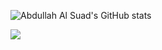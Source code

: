 ![Abdullah Al Suad's GitHub stats](https://github-readme-stats.vercel.app/api?username=abdullahalsuad&show_icons=true&theme=radical)

<img src="https://github-readme-stats.vercel.app/api/top-langs/?username=abdullahalsuad&card_width=500&&show_icons=true&title_color=ffffff&icon_color=bb2acf&text_color=daf7dc&bg_color=151515">









